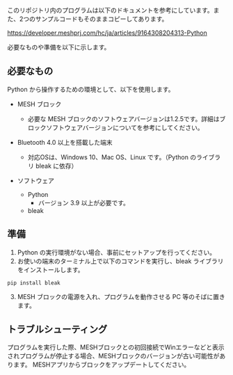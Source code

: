 このリポジトリ内のプログラムは以下のドキュメントを参考にしています。また、2つのサンプルコードもそのままコピーしてあります。

https://developer.meshprj.com/hc/ja/articles/9164308204313-Python

必要なものや準備を以下に示します。

## 必要なもの
Python から操作するための環境として、以下を使用します。

- MESH ブロック

  - 必要な MESH ブロックのソフトウェアバージョンは1.2.5です。詳細はブロックソフトウェアバージョンについてを参考にしてください。
 
- Bluetooth 4.0 以上を搭載した端末

  - 対応OSは、Windows 10、Mac OS、Linux です。（Python のライブラリ bleak に依存）

- ソフトウェア

  - Python
    - バージョン 3.9 以上が必要です。
  - bleak

## 準備
1. Python の実行環境がない場合、事前にセットアップを行ってください。
2. お使いの端末のターミナル上で以下のコマンドを実行し、bleak ライブラリをインストールします。
```
pip install bleak
```
3. MESH ブロックの電源を入れ、プログラムを動作させる PC 等のそばに置きます。

## トラブルシューティング
プログラムを実行した際、MESHブロックとの初回接続でWinエラーなどと表示されプログラムが停止する場合、MESHブロックのバージョンが古い可能性があります。
MESHアプリからブロックをアップデートしてください。
